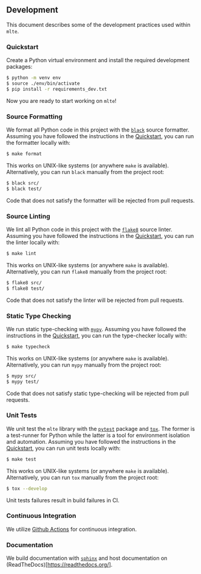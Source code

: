 ## Development

This document describes some of the development practices used within `mlte`.

### Quickstart

Create a Python virtual environment and install the required development packages:

```bash
$ python -m venv env
$ source ./env/bin/activate
$ pip install -r requirements_dev.txt
```

Now you are ready to start working on `mlte`!

### Source Formatting

We format all Python code in this project with the [`black`](https://github.com/psf/black) source formatter. Assuming you have followed the instructions in the [Quickstart](#quickstart), you can run the formatter locally with:

```bash
$ make format
```

This works on UNIX-like systems (or anywhere `make` is available). Alternatively, you can run `black` manually from the project root:

```bash
$ black src/
$ black test/
```

Code that does not satisfy the formatter will be rejected from pull requests.

### Source Linting

We lint all Python code in this project with the [`flake8`](https://flake8.pycqa.org/en/latest/) source linter. Assuming you have followed the instructions in the [Quickstart](#quickstart), you can run the linter locally with:

```bash
$ make lint
```

This works on UNIX-like systems (or anywhere `make` is available). Alternatively, you can run `flake8` manually from the project root:

```bash
$ flake8 src/
$ flake8 test/
```

Code that does not satisfy the linter will be rejected from pull requests.

### Static Type Checking

We run static type-checking with [`mypy`](http://mypy-lang.org/). Assuming you have followed the instructions in the [Quickstart](#quickstart), you can run the type-checker locally with:

```bash
$ make typecheck
```

This works on UNIX-like systems (or anywhere `make` is available). Alternatively, you can run `mypy` manually from the project root:

```bash
$ mypy src/
$ mypy test/
```

Code that does not satisfy static type-checking will be rejected from pull requests.

### Unit Tests

We unit test the `mlte` library with the [`pytest`](https://docs.pytest.org/en/7.0.x/contents.html) package and [`tox`](https://tox.wiki/en/latest/). The former is a test-runner for Python while the latter is a tool for environment isolation and automation. Assuming you have followed the instructions in the [Quickstart](#quickstart), you can run unit tests locally with:

```bash
$ make test
```

This works on UNIX-like systems (or anywhere `make` is available). Alternatively, you can run `tox` manually from the project root:

```bash
$ tox --develop
```

Unit tests failures result in build failures in CI.

### Continuous Integration

We utilize [Github Actions](https://docs.github.com/en/actions) for continuous integration.

### Documentation

We build documentation with [`sphinx`](https://www.sphinx-doc.org/en/master/) and host documentation on (ReadTheDocs)[https://readthedocs.org/].
